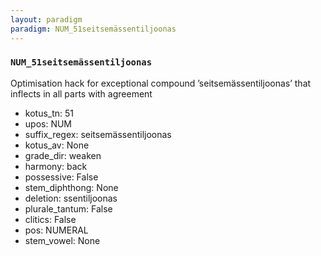 ```yaml
---
layout: paradigm
paradigm: NUM_51seitsemässentiljoonas
---
```

### ` NUM_51seitsemässentiljoonas `

Optimisation hack for exceptional compound ’seitsemässentiljoonas’ that inflects in all parts with agreement
* kotus_tn: 51
* upos: NUM
* suffix_regex: seitsemässentiljoonas
* kotus_av: None
* grade_dir: weaken
* harmony: back
* possessive: False
* stem_diphthong: None
* deletion: ssentiljoonas
* plurale_tantum: False
* clitics: False
* pos: NUMERAL
* stem_vowel: None
